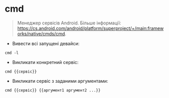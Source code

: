# cmd

> Менеджер сервісів Android.
> Більше інформації: <https://cs.android.com/android/platform/superproject/+/main:frameworks/native/cmds/cmd>.

- Вивести всі запущені девайси:

`cmd -l`

- Викликати конкретний сервіс:

`cmd {{сервіс}}`

- Викликати сервіс з заданими аргументами:

`cmd {{сервіс}} {{аргумент1 аргумент2 ...}}`
